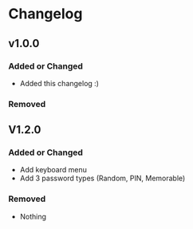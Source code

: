 # Changelog

## v1.0.0

### Added or Changed
- Added this changelog :)

### Removed

## V1.2.0

### Added or Changed
- Add keyboard menu
- Add 3 password types (Random, PIN, Memorable)

### Removed
- Nothing